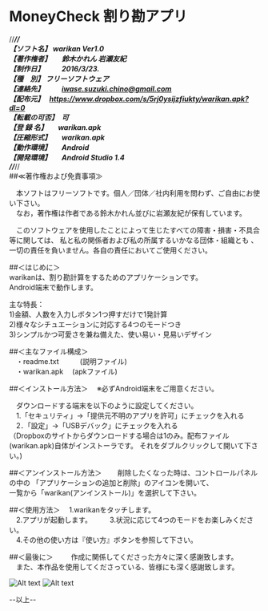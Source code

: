 # MoneyCheck 割り勘アプリ

//***********************************************************************//  
【ソフト名】	warikan Ver1.0  
【著作権者】　　鈴木かれん 岩瀬友紀  
【制作日】　　　2016/3/23.  
【種　別】	フリーソフトウェア  
【連絡先】　　　iwase.suzuki.chino@gmail.com  
【配布元】　    https://www.dropbox.com/s/5rj0ysijzfiukty/warikan.apk?dl=0  
【転載の可否】　可  
【登 録 名】　　warikan.apk  
【圧縮形式】　　warikan.apk  
【動作環境】　　Android  
【開発環境】　　Android Studio 1.4  
//***********************************************************************//  
##≪著作権および免責事項≫

　本ソフトはフリーソフトです。個人／団体／社内利用を問わず、ご自由にお使い下さい。  
　なお，著作権は作者である鈴木かれん並びに岩瀬友紀が保有しています。  

　このソフトウェアを使用したことによって生じたすべての障害・損害・不具合等に関しては、  私と私の関係者および私の所属するいかなる団体・組織とも 、一切の責任を負いません。各自の責任においてご使用ください。  
  
  
  
  
##＜はじめに＞  
  warikanは、割り勘計算をするためのアプリケーションです。  
  Android端末で動作します。  
  
  主な特長：  
  1)金額、人数を入力しボタン1つ押すだけで1発計算  	
  2)様々なシチュエーションに対応する4つのモードつき  
  3)シンプルかつ可愛さを兼ね備えた、使い易い・見易いデザイン  
  
  
  
  
  
##＜主なファイル構成＞  
　・readme.txt　　　(説明ファイル)    
　・warikan.apk	  　(apkファイル)    
  
  
  
  
  
##＜インストール方法＞
　※必ずAndroid端末をご用意ください。  
  
　ダウンロードする端末を以下のように設定してください。  
　1.「セキュリティ」→「提供元不明のアプリを許可」にチェックを入れる  
　2．｢設定」→「USBデバック」にチェックを入れる  
  （Dropboxのサイトからダウンロードする場合は1のみ。配布ファイル(warikan.apk)自体がインストーラです。
  それをダブルクリックして開いて下さい。)  
  
  
  
  
  
##＜アンインストール方法＞
　　削除したくなった時は、コントロールパネルの中の  「アプリケーションの追加と削除」のアイコンを開いて、  
  一覧から「warikan(アンインストール)」を選択して下さい。  
  
  
  
  
  
##＜使用方法＞
　1.warikanをタッチします。  
　2.アプリが起動します。  　
　3.状況に応じて4つのモードをお楽しみください。  
　4.その他の使い方は『使い方』ボタンを参照して下さい。  
  
  
  
  
  
##＜最後に＞
　
　作成に関係してくださった方々に深く感謝致します。  
　また、本作品を使用してくださっている、皆様にも深く感謝致します。  
  
  
  ![Alt text](/menu.jpg) ![Alt text](/lose.jpg)
  
  
  
  
--以上--  
